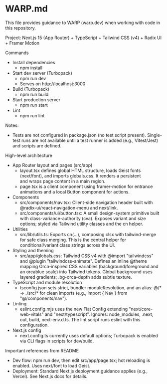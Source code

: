 # WARP.md

This file provides guidance to WARP (warp.dev) when working with code in this repository.

Project: Next.js 15 (App Router) + TypeScript + Tailwind CSS (v4) + Radix UI + Framer Motion

Commands
- Install dependencies
  - npm install
- Start dev server (Turbopack)
  - npm run dev
  - Serves on http://localhost:3000
- Build (Turbopack)
  - npm run build
- Start production server
  - npm run start
- Lint
  - npm run lint

Notes:
- Tests are not configured in package.json (no test script present). Single-test runs are not available until a test runner is added (e.g., Vitest/Jest) and scripts are defined.

High-level architecture
- App Router layout and pages (src/app)
  - layout.tsx defines global HTML structure, loads Geist fonts (next/font), and imports globals.css. It renders a persistent <Nav /> and wraps page content in a main region.
  - page.tsx is a client component using framer-motion for entrance animations and a local Button component for actions.
- Components
  - src/components/nav.tsx: Client-side navigation header built with @radix-ui/react-navigation-menu and next/link.
  - src/components/ui/button.tsx: A small design-system primitive built with class-variance-authority (cva). Exposes variant and size options; styled via Tailwind utility classes and the cn helper.
- Utilities
  - src/lib/utils.ts: Exports cn(...), composing clsx with tailwind-merge for safe class merging. This is the central helper for conditional/variant class strings across the UI.
- Styling and theming
  - src/app/globals.css: Tailwind CSS v4 with @import "tailwindcss" and @plugin "tailwindcss-animate". Defines an inline @theme mapping Orca-inspired CSS variables (background/foreground and an orcablue scale) into Tailwind tokens. Global background uses layered gradients; .bg-orca-depth adds subtle texture.
- TypeScript and module resolution
  - tsconfig.json sets strict, bundler moduleResolution, and an alias: @/* -> ./src/* for clean imports (e.g., import { Nav } from "@/components/nav").
- Linting
  - eslint.config.mjs uses the new Flat Config extending "next/core-web-vitals" and "next/typescript". Ignores: node_modules, .next, out, build, next-env.d.ts. The lint script runs eslint with this configuration.
- Next.js config
  - next.config.ts currently uses default options; Turbopack is enabled via CLI flags in scripts for dev/build.

Important references from README
- Dev flow: npm run dev, then edit src/app/page.tsx; hot reloading is enabled. Uses next/font to load Geist.
- Deployment: Standard Next.js deployment guidance applies (e.g., Vercel). See Next.js docs for details.
